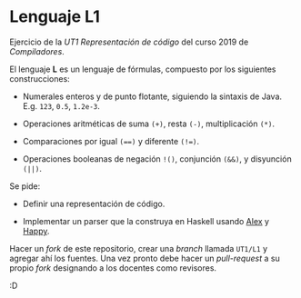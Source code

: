 # Lenguaje L1

Ejercicio de la _UT1 Representación de código_ del curso 2019 de _Compiladores_.

El lenguaje **L** es un lenguaje de fórmulas, compuesto por los siguientes construcciones:

+ Numerales enteros y de punto flotante, siguiendo la sintaxis de Java. E.g. `123`, `0.5`, `1.2e-3`.

+ Operaciones aritméticas de suma `(+)`, resta `(-)`, multiplicación `(*)`.

+ Comparaciones por igual `(==)` y diferente `(!=)`.

+ Operaciones booleanas de negación `!()`, conjunción `(&&)`, y disyunción `(||)`.

Se pide: 

+ Definir una representación de código.

+ Implementar un parser que la construya en Haskell usando [Alex](https://www.haskell.org/alex/) y [Happy](https://www.haskell.org/happy/).

Hacer un _fork_ de este repositorio, crear una _branch_ llamada `UT1/L1` y agregar ahí los fuentes. Una vez pronto debe hacer un _pull-request_ a su propio _fork_ designando a los docentes como revisores.

:D
